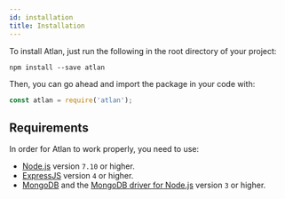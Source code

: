 ```yaml
---
id: installation
title: Installation
---
```


To install Atlan, just run the following in the root directory of your project:

```shell
npm install --save atlan
```

Then, you can go ahead and import the package in your code with:

```javascript
const atlan = require('atlan');
```

## Requirements

In order for Atlan to work properly, you need to use:

* [Node.js](https://nodejs.org/) version `7.10` or higher.
* [ExpressJS](https://expressjs.com/) version `4` or higher.
* [MongoDB](https://www.mongodb.com/) and the [MongoDB driver for Node.js](http://mongodb.github.io/node-mongodb-native/) version `3` or higher.
